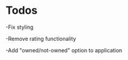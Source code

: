 # Todos

-Fix styling

-Remove rating functionality

-Add "owned/not-owned" option to application



